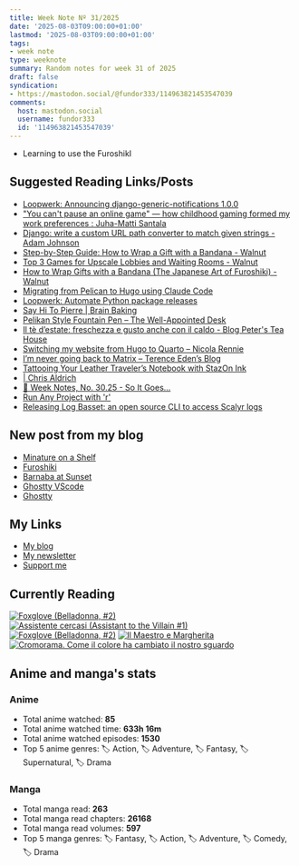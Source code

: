 ```yaml
---
title: Week Note Nº 31/2025
date: '2025-08-03T09:00:00+01:00'
lastmod: '2025-08-03T09:00:00+01:00'
tags:
- week note
type: weeknote
summary: Random notes for week 31 of 2025
draft: false
syndication:
- https://mastodon.social/@fundor333/114963821453547039
comments:
  host: mastodon.social
  username: fundor333
  id: '114963821453547039'
---
```


- Learning to use the FuroshikI

## Suggested Reading Links/Posts
- [Loopwerk: Announcing django-generic-notifications 1.0.0](https://www.loopwerk.io/articles/2025/announcing-django-generic-notifications/?utm_source=fundor333.com)
- ["You can't pause an online game" — how childhood gaming formed my work preferences : Juha-Matti Santala](https://hamatti.org/posts/you-cant-pause-an-online-game-how-childhood-gaming-formed-my-work-preferences/?utm_source=fundor333.com)
- [Django: write a custom URL path converter to match given strings - Adam Johnson](https://adamj.eu/tech/2025/08/01/django-custom-url-converter-string/?utm_source=fundor333.com)
- [Step-by-Step Guide: How to Wrap a Gift with a Bandana - Walnut](https://walnutstudiolo.com/blogs/blog/step-by-step-guide-wrap-gifts-with-a-bandana-the-japanese-art-of-furoshiki?utm_source=fundor333.com)
- [Top 3 Games for Upscale Lobbies and Waiting Rooms - Walnut](https://walnutstudiolo.com/blogs/blog/top-3-games-for-lobbies-and-waiting-rooms?utm_source=fundor333.com)
- [How to Wrap Gifts with a Bandana (The Japanese Art of Furoshiki) - Walnut](https://walnutstudiolo.com/blogs/blog/how-to-wrap-gifts-with-a-bandana-the-japanese-art-of-furoshiki?utm_source=fundor333.com)
- [Migrating from Pelican to Hugo using Claude Code](https://sujee.dev/post/migrating-from-pelican-to-hugo-using-claude-code/?utm_source=fundor333.com)
- [Loopwerk: Automate Python package releases](https://www.loopwerk.io/articles/2025/automate-python-releases/?utm_source=fundor333.com)
- [Say Hi To Pierre | Brain Baking](https://brainbaking.com/post/2025/07/say-hi-to-pierre/?utm_source=fundor333.com)
- [Pelikan Style Fountain Pen – The Well-Appointed Desk](https://www.wellappointeddesk.com/2025/07/pelikan-style-fountain-pen/?utm_source=fundor333.com)
- [Il tè d’estate: freschezza e gusto anche con il caldo - Blog Peter's Tea House](https://blog.peters-teahouse.it/varieta/il-te-destate-freschezza-e-gusto-anche-con-il-caldo/?utm_source=fundor333.com)
- [Switching my website from Hugo to Quarto – Nicola Rennie](https://nrennie.rbind.io/blog/hugo-quarto-website/?utm_source=fundor333.com)
- [I’m never going back to Matrix – Terence Eden’s Blog](https://shkspr.mobi/blog/2025/07/im-never-going-back-to-matrix/?utm_source=fundor333.com)
- [Tattooing Your Leather Traveler’s Notebook with StazOn Ink](https://www.scriptionstudio.com/post/tattooing-your-traveler-s-notebook-stazon-ink?utm_source=fundor333.com)
- [| Chris Aldrich](https://boffosocko.com/2025/07/28/1945-royal-kmm-standard-typewriter/?utm_source=fundor333.com)
- [📝 Week Notes, No. 30.25 - So It Goes…](https://notes.krueger.ink/posts/week-notes-no-3025?utm_source=fundor333.com)
- [Run Any Project with 'r'](https://www.judy.co.uk/blog/run-any-project-with-fish/?utm_source=fundor333.com)
- [Releasing Log Basset: an open source CLI to access Scalyr logs](https://www.andreagrandi.it/posts/releasing-log-basset-open-source-cli-access-scalyr-logs/?utm_source=fundor333.com)
## New post from my blog
- [Minature on a Shelf](https://fundor333.com/photos/2025/minature-on-a-shelf/?utm_source=fundor333.com)
- [Furoshiki](https://fundor333.com/micro/2025/08/furoshiki/?utm_source=fundor333.com)
- [Barnaba at Sunset](https://fundor333.com/photos/2025/barnaba-at-sunset/?utm_source=fundor333.com)
- [Ghostty VScode](https://fundor333.com/micro/2025/07/ghostty-matcha-vscode/?utm_source=fundor333.com)
- [Ghostty](https://fundor333.com/micro/2025/07/ghosttly/?utm_source=fundor333.com)

## My Links
- [My blog](https://www.fundor333.com)
- [My newsletter](https://newsletter.digitaltearoom.com)
- [Support me](https://ko-fi.com/fundor333)

## Currently Reading
[![Foxglove (Belladonna, #2)](https://i.gr-assets.com/images/S/compressed.photo.goodreads.com/books/1677904559l/74891101._SX98_.jpg)](https://www.goodreads.com/review/show/7711062265?utm_medium=api&utm_source=rss) [![Assistente cercasi (Assistant to the Villain #1)](https://i.gr-assets.com/images/S/compressed.photo.goodreads.com/books/1712603576l/211060482._SX98_.jpg)](https://www.goodreads.com/review/show/7698115029?utm_medium=api&utm_source=rss) [![Foxglove (Belladonna, #2)](https://i.gr-assets.com/images/S/compressed.photo.goodreads.com/books/1714663422l/211170617._SX98_.jpg)](https://www.goodreads.com/review/show/7583111149?utm_medium=api&utm_source=rss) [![Il Maestro e Margherita](https://i.gr-assets.com/images/S/compressed.photo.goodreads.com/books/1449182290l/28095021._SX98_.jpg)](https://www.goodreads.com/review/show/7613476820?utm_medium=api&utm_source=rss) [![Cromorama. Come il colore ha cambiato il nostro sguardo](https://i.gr-assets.com/images/S/compressed.photo.goodreads.com/books/1505808761l/36266532._SX98_.jpg)](https://www.goodreads.com/review/show/5993206761?utm_medium=api&utm_source=rss) 

## Anime and manga's stats

### **Anime**
- Total anime watched: **85**
- Total anime watched time: **633h 16m**
- Total anime watched episodes: **1530**
- Top 5 anime genres: 🏷️ Action, 🏷️ Adventure, 🏷️ Fantasy, 🏷️ Supernatural, 🏷️ Drama

### **Manga**
- Total manga read: **263**
- Total manga read chapters: **26168**
- Total manga read volumes: **597**
- Top 5 manga genres: 🏷️ Fantasy, 🏷️ Action, 🏷️ Adventure, 🏷️ Comedy, 🏷️ Drama
